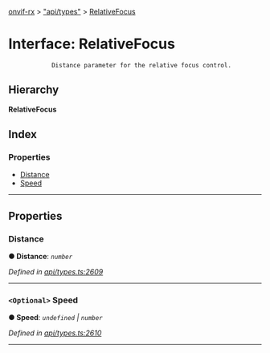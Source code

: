 [onvif-rx](../README.md) > ["api/types"](../modules/_api_types_.md) > [RelativeFocus](../interfaces/_api_types_.relativefocus.md)

# Interface: RelativeFocus

```
            Distance parameter for the relative focus control.
```

## Hierarchy

**RelativeFocus**

## Index

### Properties

* [Distance](_api_types_.relativefocus.md#distance)
* [Speed](_api_types_.relativefocus.md#speed)

---

## Properties

<a id="distance"></a>

###  Distance

**● Distance**: *`number`*

*Defined in [api/types.ts:2609](https://github.com/patrickmichalina/onvif-rx/blob/034e4d6/src/api/types.ts#L2609)*

___
<a id="speed"></a>

### `<Optional>` Speed

**● Speed**: *`undefined` \| `number`*

*Defined in [api/types.ts:2610](https://github.com/patrickmichalina/onvif-rx/blob/034e4d6/src/api/types.ts#L2610)*

___

